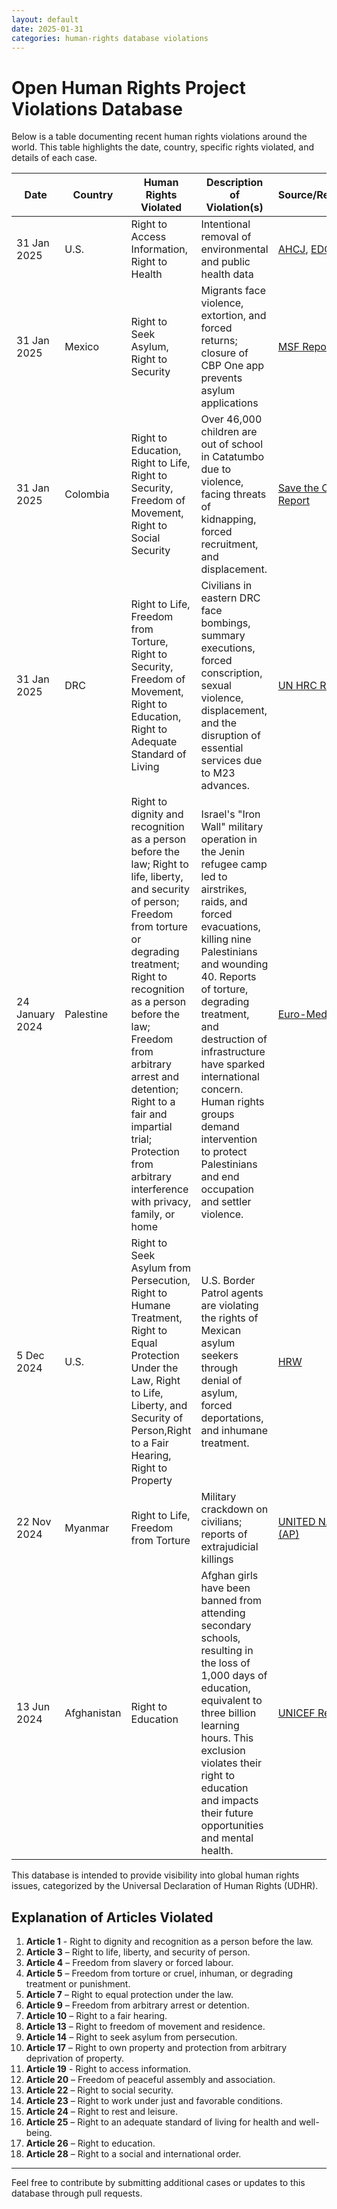 ```yaml
---
layout: default
date: 2025-01-31
categories: human-rights database violations
---
```

# Open Human Rights Project Violations Database

Below is a table documenting recent human rights violations around the world. This table highlights the date, country, specific rights violated, and details of each case.

| **Date**       | **Country** | **Human Rights Violated**                          | **Description of Violation(s)**                                                                                          | **Source/Reference**       | **Articles Violated** |
|----------------|-------------|----------------------------------------------------|------------------------------------------------------------------------------------------------------------------------|----------------------------|-----------------------|
| 31 Jan 2025    | U.S.      |   Right to Access Information, Right to Health      | Intentional removal of environmental and public health data  | [AHCJ](https://healthjournalism.org/blog/2025/01/download-time-what-journalists-should-know-about-disappearing-federal-health-data/), [EDGI](https://envirodatagov.org/trump-removes-access-to-cejst-our-new-coalition-restores-it/)| 19, 25               |
| 31 Jan 2025    | Mexico      | Right to Seek Asylum, Right to Security            | Migrants face violence, extortion, and forced returns; closure of CBP One app prevents asylum applications              | [MSF Report](https://prezly.msf.org.uk/lives-in-limbo-in-mexico?utm_source=prezly.com&utm_medium=campaign&utm_campaign=Mexico%3A%20People%20trapped%20in%20a%20limbo%20following%20US%20change%20of%20policy%20on%20migration&utm_id=fe9b862e-86f9-49cb-9e07-d6ad3727fa2e&utm_content=story%20title) | 3, 14                 |
| 31 Jan 2025    | Colombia    | Right to Education, Right to Life, Right to Security, Freedom of Movement, Right to Social Security | Over 46,000 children are out of school in Catatumbo due to violence, facing threats of kidnapping, forced recruitment, and displacement. | [Save the Children Report](https://www.savethechildren.net/news/more-46000-children-out-school-catatumbo-region-colombia-facing-threats-kidnapping-recruitment) | 3, 9, 13, 22, 24, 25, 26, 28 |
| 31 Jan 2025    | DRC         | Right to Life, Freedom from Torture, Right to Security, Freedom of Movement, Right to Education, Right to Adequate Standard of Living | Civilians in eastern DRC face bombings, summary executions, forced conscription, sexual violence, displacement, and the disruption of essential services due to M23 advances. | [UN HRC Report](https://www.ohchr.org/en/press-briefing-notes/2025/01/drc-deepening-human-rights-crisis-amid-reports-further-m23-advances?sub-site=HRC) | 3, 4, 5, 9, 13, 17, 20, 22, 23, 25, 26 |
| 24 January 2024    | Palestine   | Right to dignity and recognition as a person before the law; Right to life, liberty, and security of person; Freedom from torture or degrading treatment; Right to recognition as a person before the law; Freedom from arbitrary arrest and detention; Right to a fair and impartial trial; Protection from arbitrary interference with privacy, family, or home | Israel's "Iron Wall" military operation in the Jenin refugee camp led to airstrikes, raids, and forced evacuations, killing nine Palestinians and wounding 40. Reports of torture, degrading treatment, and destruction of infrastructure have sparked international concern. Human rights groups demand intervention to protect Palestinians and end occupation and settler violence. | [Euro-Med Monitor](https://euromedmonitor.org/en/article/6599/Palestinian-Territory:-Israel%E2%80%99s-military-campaign-in-Jenin-is-a-dangerous-escalation-against-the-Palestinian-people-that-must-be-stopped-immediately)  | 1, 3, 5, 6, 9, 10, 12, 13, 21, 25 |
| 5 Dec 2024    | U.S.     | Right to Seek Asylum from Persecution, Right to Humane Treatment, Right to Equal Protection Under the Law, Right to Life, Liberty, and Security of Person,Right to a Fair Hearing, Right to Property   |  U.S. Border Patrol agents are violating the rights of Mexican asylum seekers through denial of asylum, forced deportations, and inhumane treatment. | [HRW](https://www.hrw.org/news/2024/12/05/us-agents-block-mistreat-mexican-asylum-seekers)  |  3, 5, 7, 10, 14, 17 |
| 22 Nov 2024    | Myanmar     | Right to Life, Freedom from Torture                | Military crackdown on civilians; reports of extrajudicial killings                                                     | [UNITED NATIONS (AP)](https://apnews.com/article/un-myanmar-military-attacks-rights-violations-rohingya-f38f5e3f0a50d4ce64891fc6739fa8e5)  | 3, 5                 |
| 13 Jun 2024    | Afghanistan    | Right to Education        | Afghan girls have been banned from attending secondary schools, resulting in the loss of 1,000 days of education, equivalent to three billion learning hours. This exclusion violates their right to education and impacts their future opportunities and mental health. | [UNICEF Report](https://www.unicef.org/press-releases/1000-days-education-equivalent-three-billion-learning-hours-lost-afghan-girls) | 26                    |




This database is intended to provide visibility into global human rights issues, categorized by the Universal Declaration of Human Rights (UDHR).

## Explanation of Articles Violated
1. **Article 1** - Right to dignity and recognition as a person before the law.
2. **Article 3** – Right to life, liberty, and security of person.
3. **Article 4** – Freedom from slavery or forced labour.
4. **Article 5** – Freedom from torture or cruel, inhuman, or degrading treatment or punishment.
5. **Article 7** – Right to equal protection under the law.
6. **Article 9** – Freedom from arbitrary arrest or detention.
7. **Article 10** – Right to a fair hearing.
8. **Article 13** – Right to freedom of movement and residence.
9. **Article 14** – Right to seek asylum from persecution.
10. **Article 17** – Right to own property and protection from arbitrary deprivation of property.
11. **Article 19** - Right to access information.
12. **Article 20** – Freedom of peaceful assembly and association.
13. **Article 22** – Right to social security.
14. **Article 23** – Right to work under just and favorable conditions.
15. **Article 24** – Right to rest and leisure.
16. **Article 25** – Right to an adequate standard of living for health and well-being.
17. **Article 26** – Right to education.
18. **Article 28** – Right to a social and international order.

---

Feel free to contribute by submitting additional cases or updates to this database through pull requests.

